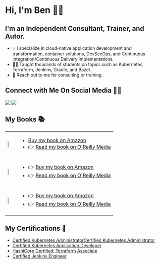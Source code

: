 # Hi, I'm Ben 👋🏻

## **I'm an Independent Consultant, Trainer, and Autor.**

* 💡 I specialize in cloud-native application development and transformation, container solutions, DevSecOps, and Continuous Integration/Continuous Delivery implementations.
* 👨‍🏫 Taught thousands of students on topics such as Kubernetes, Terraform, Jenkins, Gradle, and Bazel.
* 📩 Reach out to me for consulting or training.

## Connect with Me On Social Media 🤝🏻

<a href="https://www.linkedin.com/in/benjaminmuschko/" target="_blank"><img src="https://img.icons8.com/color/96/000000/linkedin.png" style="max-width: 50%;"></a>
<a href="https://twitter.com/bmuschko" target="_blank"><img src="https://img.icons8.com/color/96/000000/twitter.png" style="max-width: 50%;"></a>

##  My Books 📚

<table border="0">
    <tr>
        <td><a href="https://amzn.to/39KqVxP" target="_blank"><img align="left" src="https://automatedascent.com/images/books/cka-study-guide.jpg" style="width: 20%;"></a></td>
        <td>
            <ul>
                <li><a href="https://amzn.to/39KqVxP" target="_blank">Buy my book on Amazon</a></li>
                <li>👉 <a href="https://learning.oreilly.com/library/view/certified-kubernetes-administrator/9781098107215/" target="_blank">Read my book on O'Reilly Media</a></li>
            </ul>
        </td>
    </tr>
    <tr>
        <td><a href="https://amzn.to/3ncOy5k" target="_blank"><img align="left" src="https://automatedascent.com/images/books/ckad-study-guide.jpg" style="width: 20%;"></a></td>
        <td>
            <ul>
                <li>👉 <a href="https://amzn.to/3ncOy5k" target="_blank">Buy my book on Amazon</a></li>
                <li>👉 <a href="https://learning.oreilly.com/library/view/certified-kubernetes-application/9781492083726/" target="_blank">Read my book on O'Reilly Media</a></li>
            </ul>
        </td>
    </tr>
    <tr>
        <td><a href="https://amzn.to/3xNUTJ9" target="_blank"><img align="left" src="https://automatedascent.com/images/books/gradle-in-action.jpg" style="width: 20%;"></a></td>
        <td>
            <ul>
                <li>👉 <a href="https://amzn.to/3xNUTJ9" target="_blank">Buy my book on Amazon</a></li>
                <li>👉 <a href="https://learning.oreilly.com/library/view/gradle-in-action/9781617291302/" target="_blank">Read my book on O'Reilly Media</a></li>
            </ul>
        </td>
    </tr>
</table>

##  My Certifications 🏅

* [Certified Kubernetes AdministratorCertified Kubernetes Administrator](https://www.credly.com/badges/9a599e63-6155-422e-b169-8eaaed5369ab)
* [Certified Kubernetes Application Developer](https://www.credly.com/badges/98ba0895-b669-47d5-8206-50b7223940e3)
* [HashiCorp Certified: Terraform Associate](https://www.credly.com/badges/d571af1f-3557-4170-977f-84c0dd4d1c7a)
* [Certified Jenkins Engineer](https://certificates.cloudbees.com/bisl3tzf)
